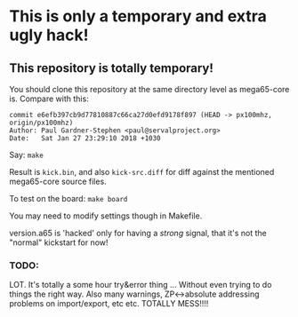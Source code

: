 # This is only a temporary and extra ugly hack!

## This repository is totally temporary!

You should clone this repository at the same directory level as mega65-core is.
Compare with this:

    commit e6efb397cb9d77810887c66ca27d0efd9178f897 (HEAD -> px100mhz, origin/px100mhz)
    Author: Paul Gardner-Stephen <paul@servalproject.org>
    Date:   Sat Jan 27 23:29:10 2018 +1030

Say: `make`

Result is `kick.bin`, and also `kick-src.diff` for diff against the mentioned mega65-core
source files.

To test on the board: `make board`

You may need to modify settings though in Makefile.

version.a65 is 'hacked' only for having a *strong* signal, that it's not the "normal"
kickstart for now!

### TODO:

LOT. It's totally a some hour try&error thing ... Without even trying to do things the
right way. Also many warnings, ZP<->absolute addressing problems on import/export, etc
etc. TOTALLY MESS!!!!
